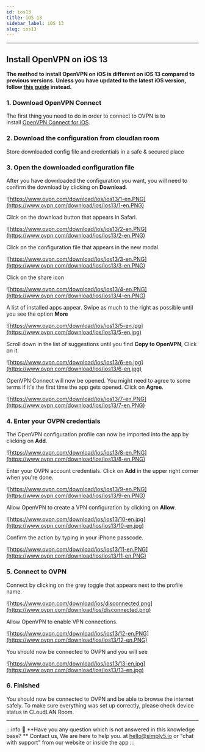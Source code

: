 ```yaml
---
id: ios13
title: iOS 13
sidebar_label: iOS 13
slug: ios13
---
```

---

## **Install OpenVPN on iOS 13**

**The method to install OpenVPN on iOS is different on iOS 13 compared to previous versions. Unless you have updated to the latest iOS version, follow [this guide](https://www.notion.so/iOS-12-and-below-85332969cb29480492896105ebcb1e2f) instead.**

### **1. Download OpenVPN Connect**

The first thing you need to do in order to connect to OVPN is to install [OpenVPN Connect for iOS](ios12_below).

### **2. Download the configuration from cloudlan room**
Store downloaded config file and credentials in a safe & secured place

### **3. Open the downloaded configuration file**

After you have downloaded the configuration you want, you will need to confirm the download by clicking on **Download**.

![https://www.ovpn.com/download/ios/ios13/1-en.PNG](https://www.ovpn.com/download/ios/ios13/1-en.PNG)

Click on the download button that appears in Safari.

![https://www.ovpn.com/download/ios/ios13/2-en.PNG](https://www.ovpn.com/download/ios/ios13/2-en.PNG)

Click on the configuration file that appears in the new modal.

![https://www.ovpn.com/download/ios/ios13/3-en.PNG](https://www.ovpn.com/download/ios/ios13/3-en.PNG)

Click on the share icon

![https://www.ovpn.com/download/ios/ios13/4-en.PNG](https://www.ovpn.com/download/ios/ios13/4-en.PNG)

A list of installed apps appear. Swipe as much to the right as possible until you see the option **More**

![https://www.ovpn.com/download/ios/ios13/5-en.jpg](https://www.ovpn.com/download/ios/ios13/5-en.jpg)

Scroll down in the list of suggestions until you find **Copy to OpenVPN**, Click on it.

![https://www.ovpn.com/download/ios/ios13/6-en.jpg](https://www.ovpn.com/download/ios/ios13/6-en.jpg)

OpenVPN Connect will now be opened. You might need to agree to some terms if it's the first time the app gets opened. Click on **Agree**.

![https://www.ovpn.com/download/ios/ios13/7-en.PNG](https://www.ovpn.com/download/ios/ios13/7-en.PNG)

### **4. Enter your OVPN credentials**

The OpenVPN configuration profile can now be imported into the app by clicking on **Add**.

![https://www.ovpn.com/download/ios/ios13/8-en.PNG](https://www.ovpn.com/download/ios/ios13/8-en.PNG)

Enter your OVPN account credentials. Click on **Add** in the upper right corner when you're done.

![https://www.ovpn.com/download/ios/ios13/9-en.PNG](https://www.ovpn.com/download/ios/ios13/9-en.PNG)

Allow OpenVPN to create a VPN configuration by clicking on **Allow**.

![https://www.ovpn.com/download/ios/ios13/10-en.jpg](https://www.ovpn.com/download/ios/ios13/10-en.jpg)

Confirm the action by typing in your iPhone passcode.

![https://www.ovpn.com/download/ios/ios13/11-en.PNG](https://www.ovpn.com/download/ios/ios13/11-en.PNG)

### **5. Connect to OVPN**

Connect by clicking on the grey toggle that appears next to the profile name.

![https://www.ovpn.com/download/ios/disconnected.png](https://www.ovpn.com/download/ios/disconnected.png)

Allow OpenVPN to enable VPN connections.

![https://www.ovpn.com/download/ios/ios13/12-en.PNG](https://www.ovpn.com/download/ios/ios13/12-en.PNG)

You should now be connected to OVPN and you will see

![https://www.ovpn.com/download/ios/ios13/13-en.jpg](https://www.ovpn.com/download/ios/ios13/13-en.jpg)

### **6. Finished**

You should now be connected to OVPN and be able to browse the internet safely. To make sure everything was set up correctly, please check device status in CLoudLAN Room.

--- 

:::info
:information_desk_person: **Have you any question which is not answered in this knowledge base? **
Contact us, We are here to help you. at [hello@simply5.io](mailto:hello@simply5.io) or "chat with support" from our website or inside the app
:::